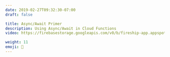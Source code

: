 ```yaml
---
date: 2019-02-27T09:32:30-07:00
draft: false

title: Async/Await Primer
description: Using Async/Await in Cloud Functions
video: https://firebasestorage.googleapis.com/v0/b/fireship-app.appspot.com/o/courses%2Fcloud-functions-master-course%2F3-asyncawait.mp4?alt=media&token=b4b4d38f-0a0f-4aec-b549-af8f5cf28c3a

weight: 11
emoji: 👯
---
```


